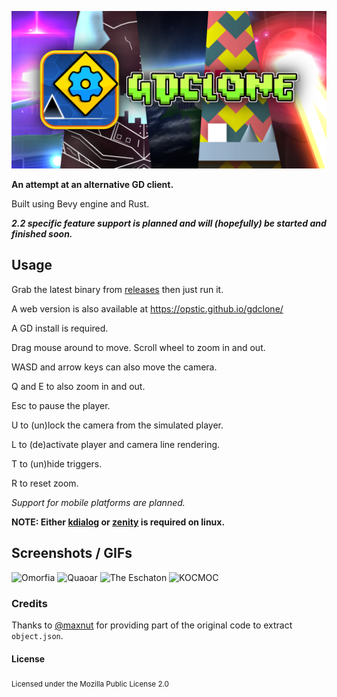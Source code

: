 ![Banner](assets/branding/banner.png)

**An attempt at an alternative GD client.**

Built using Bevy engine and Rust.

***2.2 specific feature support is planned and will (hopefully) be started and finished soon.***

## Usage

Grab the latest binary from [releases](https://github.com/opstic/gdclone/releases) then just run it.

A web version is also available at https://opstic.github.io/gdclone/

A GD install is required.

Drag mouse around to move. Scroll wheel to zoom in and out.

WASD and arrow keys can also move the camera.

Q and E to also zoom in and out.

Esc to pause the player.

U to (un)lock the camera from the simulated player.

L to (de)activate player and camera line rendering.

T to (un)hide triggers.

R to reset zoom.

*Support for mobile platforms are planned.*

**NOTE: Either [kdialog](https://invent.kde.org/utilities/kdialog) or [zenity](https://github.com/GNOME/zenity) is
required on linux.**

## Screenshots / GIFs

![Omorfia](assets/screenshots/omorfia.gif)
![Quaoar](assets/screenshots/quaoar.gif)
![The Eschaton](assets/screenshots/eschaton.gif)
![KOCMOC](assets/screenshots/kocmoc.gif)

### Credits

Thanks to [@maxnut](https://github.com/maxnut) for providing part of the original code to extract `object.json`.

#### License

<sub>
Licensed under the Mozilla Public License 2.0
</sub>